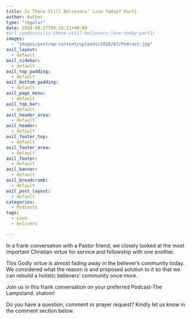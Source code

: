 ```yaml
---
title: Is There Still Believers’ Love Today? Part1
author: Author
type: "regular"
date: 2020-08-27T09:16:21+00:00
#url /podcasts/is-there-still-believers-love-today-part1/
images: 
  - "images/post/wp-content/uploads/2020/07/Podcast.jpg"
axil_layout:
  - default
axil_sidebar:
  - default
axil_top_padding:
  - default
axil_bottom_padding:
  - default
axil_page_menu:
  - default
axil_top_bar:
  - default
axil_header_area:
  - default
axil_header:
  - default
axil_footer_top:
  - default
axil_footer_area:
  - default
axil_footer:
  - default
axil_banner:
  - default
axil_breadcrumb:
  - default
axil_post_layout:
  - default
categories:
  - Podcasts
tags:
  - Love 
  - belivers

---
```

In a frank conversation with a Pastor friend, we closely looked at the most important Christian virtue for service and fellowship with one another.

This Godly virtue is almost fading away in the believer’s community today. We considered what the reason is and proposed solution to it so that we can rebuild a holistic believers&#8217; community once more.

Join us in this frank conversation on your preferred Podcast-The Lampstand. shalom!

Do you have a question, comment or prayer request? Kindly let us know in the comment section below.
